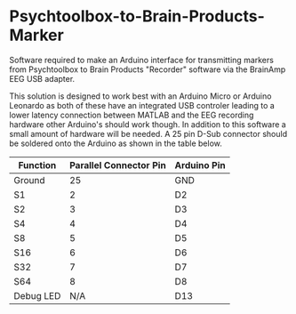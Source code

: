 # Psychtoolbox-to-Brain-Products-Marker

Software required to make an Arduino interface for transmitting markers from Psychtoolbox to Brain Products "Recorder" software via the BrainAmp EEG USB adapter.

This solution is designed to work best with an Arduino Micro or Arduino Leonardo as both of these have an integrated USB controler leading to a lower latency connection between MATLAB and the EEG recording hardware other Arduino's should work though. In addition to this software a small amount of hardware will be needed. A 25 pin D-Sub connector should be soldered onto the Arduino as shown in the table below.

| Function  | Parallel Connector Pin | Arduino Pin |
|-----------|------------------------|-------------|
| Ground    | 25                     | GND         |
| S1        | 2                      | D2          |
| S2        | 3                      | D3          |
| S4        | 4                      | D4          |
| S8        | 5                      | D5          |
| S16       | 6                      | D6          |
| S32       | 7                      | D7          |
| S64       | 8                      | D8          |
| Debug LED | N/A                    | D13         |
